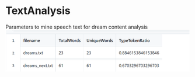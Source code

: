 # TextAnalysis
 Parameters to mine speech text for dream content analysis
 ![](https://github.com/rahulvenugopal/TextAnalysis/blob/main/TTR_out.png)
